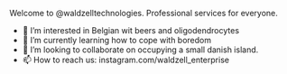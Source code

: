 Welcome to @waldzelltechnologies. Professional services for everyone.
  
- 👀 I’m interested in Belgian wit beers and oligodendrocytes
- 🌱 I’m currently learning how to cope with boredom
- 💞️ I’m looking to collaborate on occupying a small danish island.
- 📫 How to reach us: instagram.com/waldzell_enterprise
  

<!---
waldzelltechnologies/waldzelltechnologies is a ✨ special ✨ repository because its `README.md` (this file) appears on your GitHub profile.
You can click the Preview link to take a look at your changes.
--->
